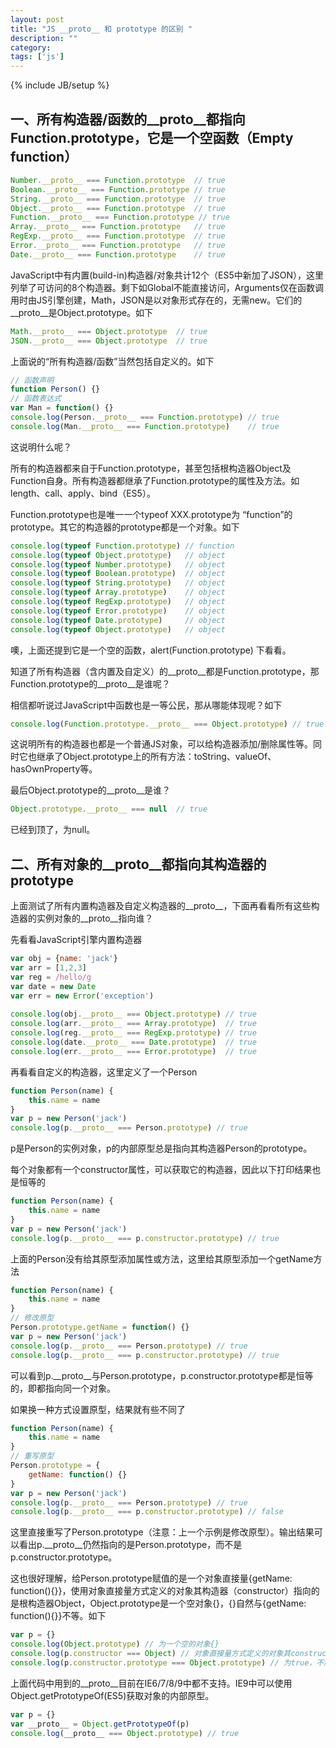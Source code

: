 ```yaml
---
layout: post
title: "JS __proto__ 和 prototype 的区别 "
description: ""
category: 
tags: ['js']
---
```

{% include JB/setup %}

## 一、所有构造器/函数的__proto__都指向Function.prototype，它是一个空函数（Empty function）

```js
Number.__proto__ === Function.prototype  // true
Boolean.__proto__ === Function.prototype // true
String.__proto__ === Function.prototype  // true
Object.__proto__ === Function.prototype  // true
Function.__proto__ === Function.prototype // true 
Array.__proto__ === Function.prototype   // true
RegExp.__proto__ === Function.prototype  // true
Error.__proto__ === Function.prototype   // true
Date.__proto__ === Function.prototype    // true
```

<!-- more -->
JavaScript中有内置(build-in)构造器/对象共计12个（ES5中新加了JSON），这里列举了可访问的8个构造器。剩下如Global不能直接访问，Arguments仅在函数调用时由JS引擎创建，Math，JSON是以对象形式存在的，无需new。它们的__proto__是Object.prototype。如下

```js
Math.__proto__ === Object.prototype  // true 
JSON.__proto__ === Object.prototype  // true
```

上面说的“所有构造器/函数”当然包括自定义的。如下

```js
// 函数声明
function Person() {}
// 函数表达式
var Man = function() {}
console.log(Person.__proto__ === Function.prototype) // true
console.log(Man.__proto__ === Function.prototype)    // true
```

这说明什么呢？

所有的构造器都来自于Function.prototype，甚至包括根构造器Object及Function自身。所有构造器都继承了Function.prototype的属性及方法。如length、call、apply、bind（ES5）。

Function.prototype也是唯一一个typeof XXX.prototype为 “function”的prototype。其它的构造器的prototype都是一个对象。如下

```js
console.log(typeof Function.prototype) // function
console.log(typeof Object.prototype)   // object
console.log(typeof Number.prototype)   // object
console.log(typeof Boolean.prototype)  // object
console.log(typeof String.prototype)   // object
console.log(typeof Array.prototype)    // object
console.log(typeof RegExp.prototype)   // object
console.log(typeof Error.prototype)    // object
console.log(typeof Date.prototype)     // object
console.log(typeof Object.prototype)   // object
```

噢，上面还提到它是一个空的函数，alert(Function.prototype) 下看看。

知道了所有构造器（含内置及自定义）的__proto__都是Function.prototype，那Function.prototype的__proto__是谁呢？

相信都听说过JavaScript中函数也是一等公民，那从哪能体现呢？如下

```js
console.log(Function.prototype.__proto__ === Object.prototype) // true
```

这说明所有的构造器也都是一个普通JS对象，可以给构造器添加/删除属性等。同时它也继承了Object.prototype上的所有方法：toString、valueOf、hasOwnProperty等。

最后Object.prototype的__proto__是谁？

```js
Object.prototype.__proto__ === null  // true
```

已经到顶了，为null。

 

## 二、所有对象的__proto__都指向其构造器的prototype

上面测试了所有内置构造器及自定义构造器的__proto__，下面再看看所有这些构造器的实例对象的__proto__指向谁？

先看看JavaScript引擎内置构造器

```js
var obj = {name: 'jack'}
var arr = [1,2,3]
var reg = /hello/g
var date = new Date
var err = new Error('exception')
 
console.log(obj.__proto__ === Object.prototype) // true
console.log(arr.__proto__ === Array.prototype)  // true
console.log(reg.__proto__ === RegExp.prototype) // true
console.log(date.__proto__ === Date.prototype)  // true
console.log(err.__proto__ === Error.prototype)  // true
```

再看看自定义的构造器，这里定义了一个Person

```js
function Person(name) {
    this.name = name
}
var p = new Person('jack')
console.log(p.__proto__ === Person.prototype) // true
```

p是Person的实例对象，p的内部原型总是指向其构造器Person的prototype。

 

每个对象都有一个constructor属性，可以获取它的构造器，因此以下打印结果也是恒等的

```js
function Person(name) {
    this.name = name
}
var p = new Person('jack')
console.log(p.__proto__ === p.constructor.prototype) // true
```

上面的Person没有给其原型添加属性或方法，这里给其原型添加一个getName方法

```js
function Person(name) {
    this.name = name
}
// 修改原型
Person.prototype.getName = function() {}
var p = new Person('jack')
console.log(p.__proto__ === Person.prototype) // true
console.log(p.__proto__ === p.constructor.prototype) // true
```

可以看到p.__proto__与Person.prototype，p.constructor.prototype都是恒等的，即都指向同一个对象。

如果换一种方式设置原型，结果就有些不同了

```js
function Person(name) {
    this.name = name
}
// 重写原型
Person.prototype = {
    getName: function() {}
}
var p = new Person('jack')
console.log(p.__proto__ === Person.prototype) // true
console.log(p.__proto__ === p.constructor.prototype) // false
```

这里直接重写了Person.prototype（注意：上一个示例是修改原型）。输出结果可以看出p.__proto__仍然指向的是Person.prototype，而不是p.constructor.prototype。

这也很好理解，给Person.prototype赋值的是一个对象直接量{getName: function(){}}，使用对象直接量方式定义的对象其构造器（constructor）指向的是根构造器Object，Object.prototype是一个空对象{}，{}自然与{getName: function(){}}不等。如下

```js
var p = {}
console.log(Object.prototype) // 为一个空的对象{}
console.log(p.constructor === Object) // 对象直接量方式定义的对象其constructor为Object
console.log(p.constructor.prototype === Object.prototype) // 为true，不解释 
```

上面代码中用到的__proto__目前在IE6/7/8/9中都不支持。IE9中可以使用Object.getPrototypeOf(ES5)获取对象的内部原型。

```js
var p = {}
var __proto__ = Object.getPrototypeOf(p)
console.log(__proto__ === Object.prototype) // true
```